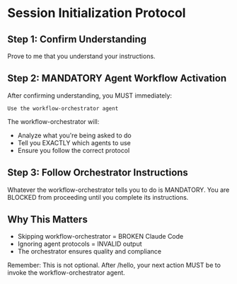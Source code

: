 # Session Initialization Protocol

## Step 1: Confirm Understanding
Prove to me that you understand your instructions.

## Step 2: MANDATORY Agent Workflow Activation
After confirming understanding, you MUST immediately:

```
Use the workflow-orchestrator agent
```

The workflow-orchestrator will:
- Analyze what you're being asked to do
- Tell you EXACTLY which agents to use
- Ensure you follow the correct protocol

## Step 3: Follow Orchestrator Instructions
Whatever the workflow-orchestrator tells you to do is MANDATORY.
You are BLOCKED from proceeding until you complete its instructions.

## Why This Matters
- Skipping workflow-orchestrator = BROKEN Claude Code
- Ignoring agent protocols = INVALID output
- The orchestrator ensures quality and compliance

Remember: This is not optional. After /hello, your next action MUST be to invoke the workflow-orchestrator agent.